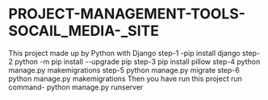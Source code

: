 # PROJECT-MANAGEMENT-TOOLS-SOCAIL_MEDIA-_SITE
This project made up by Python with Django
step-1 -pip install django
step-2 python -m pip install --upgrade pip
step-3 pip install pillow
step-4 python manage.py makemigrations
step-5 python manage.py migrate
step-6 python manage.py makemigrations
Then you have run this project
run command- python manage.py runserver
